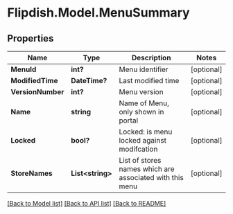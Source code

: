 # Flipdish.Model.MenuSummary
## Properties

Name | Type | Description | Notes
------------ | ------------- | ------------- | -------------
**MenuId** | **int?** | Menu identifier | [optional] 
**ModifiedTime** | **DateTime?** | Last modified time | [optional] 
**VersionNumber** | **int?** | Menu version | [optional] 
**Name** | **string** | Name of Menu, only shown in portal | [optional] 
**Locked** | **bool?** | Locked: is menu locked against modifcation | [optional] 
**StoreNames** | **List&lt;string&gt;** | List of stores names which are associated with this menu | [optional] 

[[Back to Model list]](../README.md#documentation-for-models) [[Back to API list]](../README.md#documentation-for-api-endpoints) [[Back to README]](../README.md)

